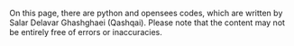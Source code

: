 On this page, there are python and opensees codes, which are written by Salar Delavar Ghashghaei (Qashqai).
Please note that the content may not be entirely free of errors or inaccuracies.

